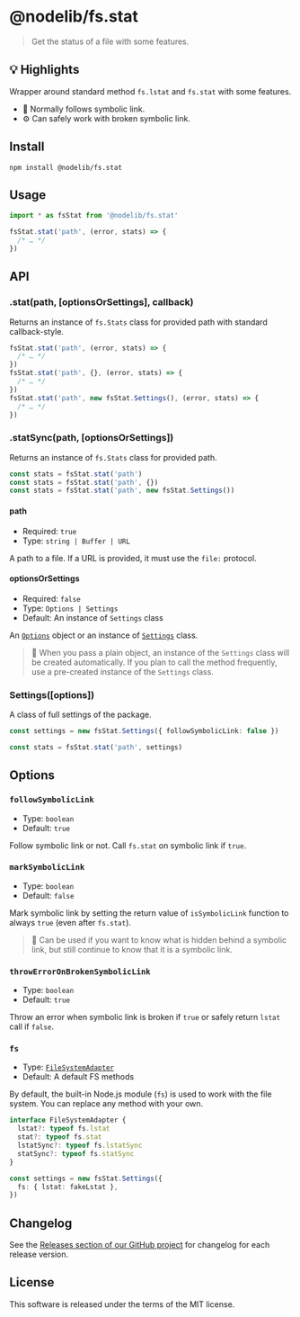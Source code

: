 # @nodelib/fs.stat

> Get the status of a file with some features.

## :bulb: Highlights

Wrapper around standard method `fs.lstat` and `fs.stat` with some features.

- :beginner: Normally follows symbolic link.
- :gear: Can safely work with broken symbolic link.

## Install

```console
npm install @nodelib/fs.stat
```

## Usage

```ts
import * as fsStat from '@nodelib/fs.stat'

fsStat.stat('path', (error, stats) => {
  /* … */
})
```

## API

### .stat(path, [optionsOrSettings], callback)

Returns an instance of `fs.Stats` class for provided path with standard callback-style.

```ts
fsStat.stat('path', (error, stats) => {
  /* … */
})
fsStat.stat('path', {}, (error, stats) => {
  /* … */
})
fsStat.stat('path', new fsStat.Settings(), (error, stats) => {
  /* … */
})
```

### .statSync(path, [optionsOrSettings])

Returns an instance of `fs.Stats` class for provided path.

```ts
const stats = fsStat.stat('path')
const stats = fsStat.stat('path', {})
const stats = fsStat.stat('path', new fsStat.Settings())
```

#### path

- Required: `true`
- Type: `string | Buffer | URL`

A path to a file. If a URL is provided, it must use the `file:` protocol.

#### optionsOrSettings

- Required: `false`
- Type: `Options | Settings`
- Default: An instance of `Settings` class

An [`Options`](#options) object or an instance of [`Settings`](#settings) class.

> :book: When you pass a plain object, an instance of the `Settings` class will be created automatically. If you plan to call the method frequently, use a pre-created instance of the `Settings` class.

### Settings([options])

A class of full settings of the package.

```ts
const settings = new fsStat.Settings({ followSymbolicLink: false })

const stats = fsStat.stat('path', settings)
```

## Options

### `followSymbolicLink`

- Type: `boolean`
- Default: `true`

Follow symbolic link or not. Call `fs.stat` on symbolic link if `true`.

### `markSymbolicLink`

- Type: `boolean`
- Default: `false`

Mark symbolic link by setting the return value of `isSymbolicLink` function to always `true` (even after `fs.stat`).

> :book: Can be used if you want to know what is hidden behind a symbolic link, but still continue to know that it is a symbolic link.

### `throwErrorOnBrokenSymbolicLink`

- Type: `boolean`
- Default: `true`

Throw an error when symbolic link is broken if `true` or safely return `lstat` call if `false`.

### `fs`

- Type: [`FileSystemAdapter`](./src/adapters/fs.ts)
- Default: A default FS methods

By default, the built-in Node.js module (`fs`) is used to work with the file system. You can replace any method with your own.

```ts
interface FileSystemAdapter {
  lstat?: typeof fs.lstat
  stat?: typeof fs.stat
  lstatSync?: typeof fs.lstatSync
  statSync?: typeof fs.statSync
}

const settings = new fsStat.Settings({
  fs: { lstat: fakeLstat },
})
```

## Changelog

See the [Releases section of our GitHub project](https://github.com/nodelib/nodelib/releases) for changelog for each release version.

## License

This software is released under the terms of the MIT license.
